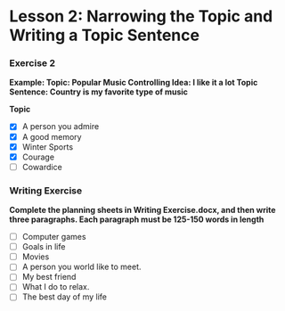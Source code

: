 # Lesson 2: Narrowing the Topic and Writing a Topic Sentence

### Exercise 2
**Example:
Topic: Popular Music
Controlling Idea: I like it a lot
Topic Sentence: Country is my favorite type of music**

**Topic**

- [x] A person you admire
- [x] A good memory
- [x] Winter Sports
- [x] Courage
- [ ] Cowardice

### Writing Exercise
**Complete the planning sheets  in Writing Exercise.docx, and then write three paragraphs. Each paragraph must be 125-150 words in length**

- [ ] Computer games
- [ ] Goals in life
- [ ] Movies
- [ ] A person you world like to meet.
- [ ] My best friend
- [ ] What I do to relax.
- [ ] The best day of my life